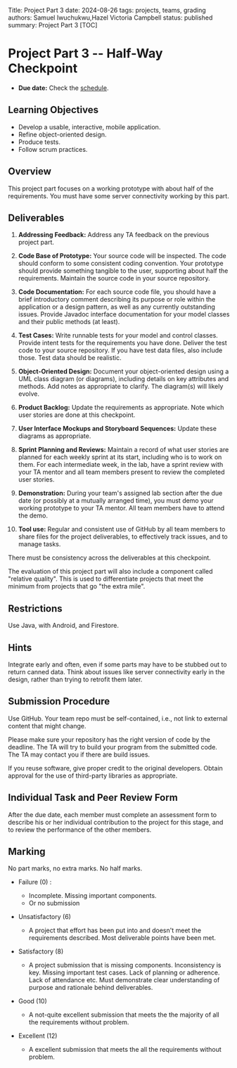 Title: Project Part 3
date: 2024-08-26
tags: projects, teams, grading
authors: Samuel Iwuchukwu,Hazel Victoria Campbell
status: published
summary: Project Part 3
[TOC]

# Project Part 3 -- Half-Way Checkpoint

* **Due date:** Check the [schedule]({filename}/pages/home.md#schedule).


## **Learning Objectives**

+ Develop a usable, interactive, mobile application.
+ Refine object-oriented design.
+ Produce tests.
+ Follow scrum practices.

## **Overview**

This project part focuses on a working prototype with about half of the requirements. You must have some server connectivity working by this part.

## **Deliverables**
1. **Addressing Feedback:**
Address any TA feedback on the previous project part.

2. **Code Base of Prototype:**
Your source code will be inspected. The code should conform to some consistent coding convention. Your prototype should provide something tangible to the user, supporting about half the requirements. Maintain the source code in your source repository.

3. **Code Documentation:**
For each source code file, you should have a brief introductory comment describing its purpose or role within the application or a design pattern, as well as any currently outstanding issues. Provide Javadoc interface documentation for your model classes and their public methods (at least).

4. **Test Cases:**
Write runnable tests for your model and control classes. Provide intent tests for the requirements you have done. Deliver the test code to your source repository. If you have test data files, also include those. Test data should be realistic.

5. **Object-Oriented Design:**
Document your object-oriented design using a UML class diagram (or diagrams), including details on key attributes and methods. Add notes as appropriate to clarify. The diagram(s) will likely evolve.

6. **Product Backlog:**
Update the requirements as appropriate. Note which user stories are done at this checkpoint.

7. **User Interface Mockups and Storyboard Sequences:**
Update these diagrams as appropriate.

8. **Sprint Planning and Reviews:**
Maintain a record of what user stories are planned for each weekly sprint at its start, including who is to work on them. For each intermediate week, in the lab, have a sprint review with your TA mentor and all team members present to review the completed user stories.

9. **Demonstration:**
During your team's assigned lab section after the due date (or possibly at a mutually arranged time), you must demo your working prototype to your TA mentor. All team members have to attend the demo.

10. **Tool use:**
Regular and consistent use of GitHub by all team members to share files for the project deliverables, to effectively track issues, and to manage tasks.

There must be consistency across the deliverables at this checkpoint.

The evaluation of this project part will also include a component called "relative quality". This is used to differentiate projects that meet the minimum from projects that go "the extra mile".

## **Restrictions**
Use Java, with Android, and Firestore.

## **Hints**
Integrate early and often, even if some parts may have to be stubbed out to return canned data. Think about issues like server connectivity early in the design, rather than trying to retrofit them later.

## **Submission Procedure**
Use GitHub. Your team repo must be self-contained, i.e., not link to external content that might change.

Please make sure your repository has the right version of code by the deadline. The TA will try to build your program from the submitted code. The TA may contact you if there are build issues.

If you reuse software, give proper credit to the original developers. Obtain approval for the use of third-party libraries as appropriate.

## **Individual Task and Peer Review Form**
After the due date, each member must complete an assessment form to describe his or her individual contribution to the project for this stage, and to review the performance of the other members.

## **Marking**
No part marks, no extra marks. No half marks.

- Failure (0) : 
    - Incomplete. Missing important components.
    - Or no submission

- Unsatisfactory (6)
    - A project that effort has been put into and doesn't meet the requirements described. Most deliverable points have been met.

- Satisfactory (8)
    - A project submission that is missing components. Inconsistency is key. Missing important test cases. Lack of planning or adherence. Lack of attendance etc. Must demonstrate clear understanding of purpose and rationale behind deliverables.

- Good (10)
    - A not-quite excellent submission that meets the the majority of all the requirements without problem.

- Excellent (12)
    - A excellent submission that meets the all the requirements without problem.